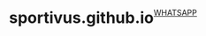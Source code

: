 # sportivus.github.io
<!DOCTYPE html>
<html lang="pt">
<head>
  <meta charset="UTF-8">
  <meta name="viewport" content="width=device-width, initial-scale=1.0">
  <title>Sportivus</title>
  <style>
    body {
      margin: 0;
      padding: 0;
      height: 100vh;
      background: url('background.jpg') no-repeat center center/cover;
      display: flex;
      justify-content: center;
      align-items: center;
    }

    .btn {
      position: absolute;
      bottom: 20%;
      padding: 15px 30px;
      background: #9333ea;
      color: white;
      font-weight: bold;
      text-decoration: none;
      border-radius: 10px;
      font-size: 18px;
      transition: background 0.3s;
    }

    .btn:hover {
      background: #7e22ce;
    }
  </style>
</head>
<body>

  <!-- WhatsApp Button -->
  <a href="https://wa.me/258XXXXXXXXX" target="_blank" class="btn">WHATSAPP</a>

</body>
</html>
